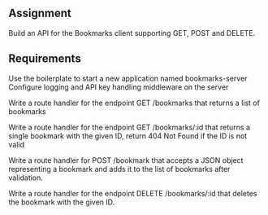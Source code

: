 ## Assignment
Build an API for the Bookmarks client supporting GET, POST and DELETE.

## Requirements

Use the boilerplate to start a new application named bookmarks-server
Configure logging and API key handling middleware on the server

Write a route handler for the endpoint GET /bookmarks that returns a list of bookmarks

Write a route handler for the endpoint GET /bookmarks/:id that returns a single bookmark with the given ID, return 404 Not Found if the ID is not valid

Write a route handler for POST /bookmark that accepts a JSON object representing a bookmark and adds it to the list of bookmarks after validation.

Write a route handler for the endpoint DELETE /bookmarks/:id that deletes the bookmark with the given ID.



